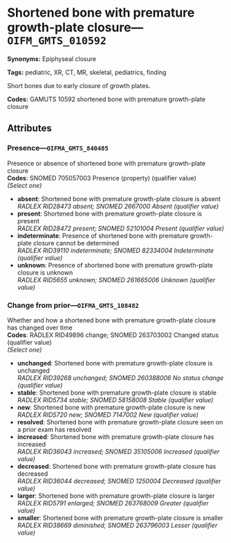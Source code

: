 # Shortened bone with premature growth-plate closure—`OIFM_GMTS_010592`

**Synonyms:** Epiphyseal closure

**Tags:** pediatric, XR, CT, MR, skeletal, pediatrics, finding

Short bones due to early closure of growth plates.

**Codes:** GAMUTS 10592 shortened bone with premature growth-plate closure

## Attributes

### Presence—`OIFMA_GMTS_840485`

Presence or absence of shortened bone with premature growth-plate closure  
**Codes**: SNOMED 705057003 Presence (property) (qualifier value)  
*(Select one)*

- **absent**: Shortened bone with premature growth-plate closure is absent  
_RADLEX RID28473 absent; SNOMED 2667000 Absent (qualifier value)_
- **present**: Shortened bone with premature growth-plate closure is present  
_RADLEX RID28472 present; SNOMED 52101004 Present (qualifier value)_
- **indeterminate**: Presence of shortened bone with premature growth-plate closure cannot be determined  
_RADLEX RID39110 indeterminate; SNOMED 82334004 Indeterminate (qualifier value)_
- **unknown**: Presence of shortened bone with premature growth-plate closure is unknown  
_RADLEX RID5655 unknown; SNOMED 261665006 Unknown (qualifier value)_

### Change from prior—`OIFMA_GMTS_108482`

Whether and how a shortened bone with premature growth-plate closure has changed over time  
**Codes**: RADLEX RID49896 change; SNOMED 263703002 Changed status (qualifier value)  
*(Select one)*

- **unchanged**: Shortened bone with premature growth-plate closure is unchanged  
_RADLEX RID39268 unchanged; SNOMED 260388006 No status change (qualifier value)_
- **stable**: Shortened bone with premature growth-plate closure is stable  
_RADLEX RID5734 stable; SNOMED 58158008 Stable (qualifier value)_
- **new**: Shortened bone with premature growth-plate closure is new  
_RADLEX RID5720 new; SNOMED 7147002 New (qualifier value)_
- **resolved**: Shortened bone with premature growth-plate closure seen on a prior exam has resolved  
- **increased**: Shortened bone with premature growth-plate closure has increased  
_RADLEX RID36043 increased; SNOMED 35105006 Increased (qualifier value)_
- **decreased**: Shortened bone with premature growth-plate closure has decreased  
_RADLEX RID36044 decreased; SNOMED 1250004 Decreased (qualifier value)_
- **larger**: Shortened bone with premature growth-plate closure is larger  
_RADLEX RID5791 enlarged; SNOMED 263768009 Greater (qualifier value)_
- **smaller**: Shortened bone with premature growth-plate closure is smaller  
_RADLEX RID38669 diminished; SNOMED 263796003 Lesser (qualifier value)_
